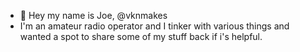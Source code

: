 - 👋 Hey my name is Joe, @vknmakes
- I'm an amateur radio operator and I tinker with various things and wanted a spot to share some of my stuff back if i's helpful.

<!---
vknmakes/vknmakes is a ✨ special ✨ repository because its `README.md` (this file) appears on your GitHub profile.
You can click the Preview link to take a look at your changes.
--->
